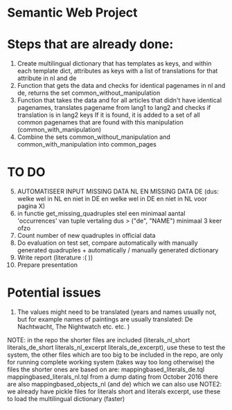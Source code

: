 # Semantic Web Project

# Steps that are already done:
1. Create multilingual dictionary that has templates as keys, and within each template dict, attributes as keys with a list of translations for that attribute in nl and de 
2. Function that gets the data and checks for identical pagenames in nl and de, returns the set common_without_manipulation
3. Function that takes the data and for all articles that didn't have identical pagenames, translates pagename from lang1 to lang2 and checks if translation is in lang2 keys
   If it is found, it is added to a set of all common pagenames that are found with this manipulation (common_with_manipulation)
4. Combine the sets common_without_manipulation and common_with_manipulation into common_pages

# TO DO
5. AUTOMATISEER INPUT MISSING DATA NL EN MISSING DATA DE (dus: welke wel in NL en niet in DE en welke wel in DE en niet in NL voor pagina X)
6. in functie get_missing_quadruples stel een minimaal aantal 'occurrences' van tuple vertaling dus > ("de", "NAME") minimaal 3 keer ofzo
7. Count number of new quadruples in official data
8. Do evaluation on test set, compare automatically with manually generated quadruples + automatically  / manually generated dictionary
9. Write report (literature :( ))
10. Prepare presentation

# Potential issues
1. The values might need to be translated (years and names usually not, but for example names of paintings are usually translated: De Nachtwacht, The Nightwatch etc. etc. )



NOTE: in the repo the shorter files are included (literals_nl_short literals_de_short literals_nl_excerpt literals_de_excerpt), use these to test the system, the other files 
which are too big to be included in the repo, are only for running complete working system (takes way too long otherwise)
the files the shorter ones are based on are: mappingbased_literals_de.tql mappingbased_literals_nl.tql from a dump dating from October 2016
there are also mappingbased_objects_nl (and de) which we can also use
NOTE2: we already have pickle files for literals short and literals excerpt, use these to load the multilingual dictionary (faster)


